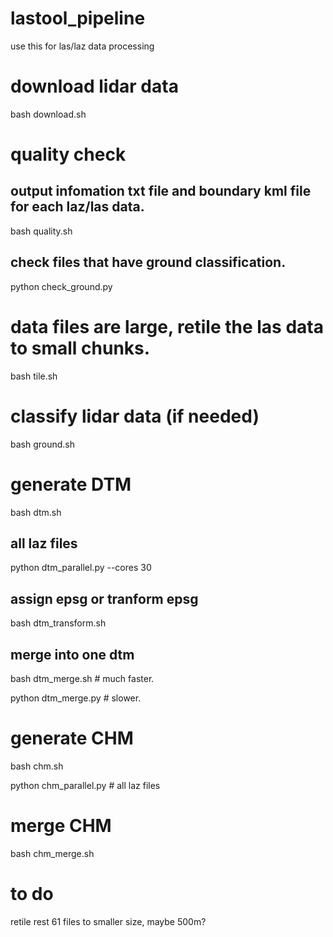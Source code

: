 # lastool_pipeline
use this for las/laz data processing

# download lidar data
bash download.sh

# quality check
## output infomation txt file and boundary kml file for each laz/las data.
bash quality.sh
## check files that have ground classification.
python check_ground.py

# data files are large, retile the las data to small chunks. 
bash tile.sh

# classify lidar data (if needed)
bash ground.sh

# generate DTM
bash dtm.sh
## all laz files
python dtm_parallel.py --cores 30
## assign epsg or tranform epsg 
bash dtm_transform.sh
## merge into one dtm 
bash dtm_merge.sh # much faster.

python dtm_merge.py # slower. 

# generate CHM
bash chm.sh

python chm_parallel.py # all laz files 
# merge CHM

bash chm_merge.sh

# to do
retile rest 61 files to smaller size, maybe 500m?

